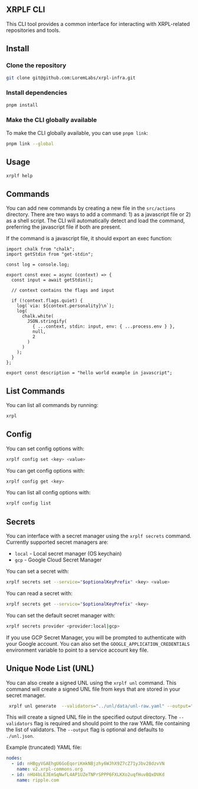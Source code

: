 ## XRPLF CLI

This CLI tool provides a common interface for interacting with XRPL-related repositories and tools.

## Install

### Clone the repository

```bash
git clone git@github.com:LoremLabs/xrpl-infra.git
```

### Install dependencies

```bash
pnpm install
```

### Make the CLI globally available

To make the CLI globally available, you can use `pnpm link`:

```bash
pnpm link --global
```

## Usage

```bash
xrplf help
```

## Commands

You can add new commands by creating a new file in the `src/actions` directory. There are two ways to add a command: 1) as a javascript file or 2) as a shell script. The CLI will automatically detect and load the command, preferring the javascript file if both are present.

If the command is a javascript file, it should export an exec function:

```
import chalk from "chalk";
import getStdin from "get-stdin";

const log = console.log;

export const exec = async (context) => {
  const input = await getStdin();

  // context contains the flags and input

  if (!context.flags.quiet) {
    log(`via: ${context.personality}\n`);
    log(
      chalk.white(
        JSON.stringify(
          { ...context, stdin: input, env: { ...process.env } },
          null,
          2
        )
      )
    );
  }
};

export const description = "hello world example in javascript";
```

## List Commands

You can list all commands by running:

```bash
xrpl
```

## Config

You can set config options with:

```bash
xrplf config set <key> <value>
```

You can get config options with:

```bash
xrplf config get <key>
```

You can list all config options with:

```bash
xrplf config list
```

## Secrets

You can interface with a secret manager using the `xrplf secrets` command. Currently supported secret managers are:

- `local` - Local secret manager (OS keychain)
- `gcp` - Google Cloud Secret Manager

You can set a secret with:

```bash
xrplf secrets set --service="$optionalKeyPrefix" <key> <value>
```

You can read a secret with:

```bash
xrplf secrets get --service="$optionalKeyPrefix" <key>
```

You can set the default secret manager with:

```bash
xrplf secrets provider <provider:local|gcp>
```

If you use GCP Secret Manager, you will be prompted to authenticate with your Google account. You can also set the `GOOGLE_APPLICATION_CREDENTIALS` environment variable to point to a service account key file.

## Unique Node List (UNL)

You can also create a signed UNL using the `xrplf unl` command. This command will create a signed UNL file from keys that are stored in your secret manager.

```bash
 xrplf unl generate  --validators="../unl/data/unl-raw.yaml" --output="/tmp/unl.json"
```

This will create a signed UNL file in the specified output directory. The `--validators` flag is required and should point to the raw YAML file containing the list of validators. The `--output` flag is optional and defaults to `./unl.json`.

Example (truncated) YAML file:

```yaml
nodes:
  - id: nHBgyVGAEhgU6GoEqoriKmkNBjzhy6WJhX9Z7cZ71yJbv28dzvVN
    name: v2.xrpl-commons.org
  - id: nHU4bLE3EmSqNwfL4AP1UZeTNPrSPPP6FXLKXo2uqfHuvBQxDVKd
    name: ripple.com
```
